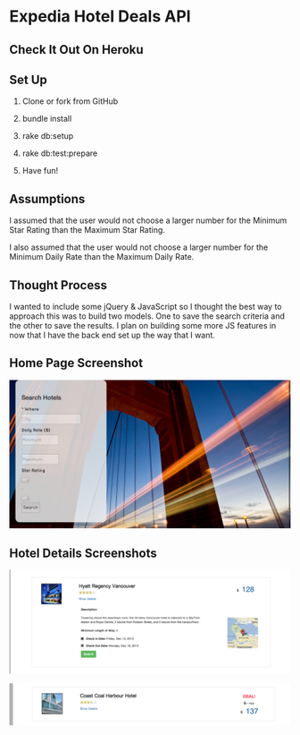 # Expedia Hotel Deals API

## Check It Out On Heroku



## Set Up

1) Clone or fork from GitHub

2) bundle install

3) rake db:setup

4) rake db:test:prepare

5) Have fun!

## Assumptions

I assumed that the user would not choose a larger number for the Minimum Star Rating than the Maximum Star Rating.

I also assumed that the user would not choose a larger number for the Minimum Daily Rate than the Maximum Daily Rate.

## Thought Process

I wanted to include some jQuery & JavaScript so I thought the best way to approach this was to build two models. One to save the search criteria and the other to save the results. I plan on building some more JS features in now that I have the back end set up the way that I want.

## Home Page Screenshot

![screenshot](/public/images/home-page-screenshot.png)

## Hotel Details Screenshots

![screenshot](/public/images/hotel-details-screenshot.png)

![screenshot](/public/images/hotel-details-two-screenshot.png)
